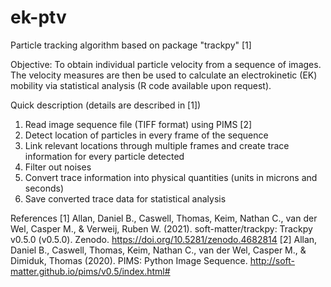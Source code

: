 # ek-ptv
Particle tracking algorithm based on package "trackpy" [1]

Objective: To obtain individual particle velocity from a sequence of images. The velocity measures are then be used to calculate an electrokinetic (EK) mobility via statistical analysis (R code available upon request).

Quick description (details are described in [1])
1) Read image sequence file (TIFF format) using PIMS [2]
2) Detect location of particles in every frame of the sequence
3) Link relevant locations through multiple frames and create trace information for every particle detected
4) Filter out noises
5) Convert trace information into physical quantities (units in microns and seconds)
6) Save converted trace data for statistical analysis

References
[1] Allan, Daniel B., Caswell, Thomas, Keim, Nathan C., van der Wel, Casper M., & Verweij, Ruben W. (2021). soft-matter/trackpy: Trackpy v0.5.0 (v0.5.0). Zenodo. https://doi.org/10.5281/zenodo.4682814
[2] Allan, Daniel B., Caswell, Thomas, Keim, Nathan C., van der Wel, Casper M., & Dimiduk, Thomas (2020). PIMS: Python Image Sequence. http://soft-matter.github.io/pims/v0.5/index.html#
